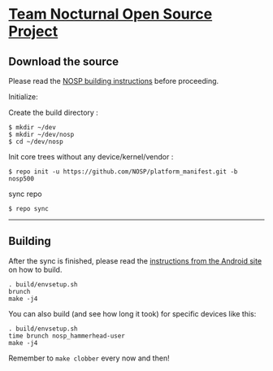 [Team Nocturnal Open Source Project](team-nocturnal.com)
====================================


Download the source
--------------

Please read the [NOSP building instructions](http://forums.team-nocturnal.com/index.php/topic/1876-) before proceeding.

Initialize:

Create the build directory :

    $ mkdir ~/dev
    $ mkdir ~/dev/nosp
    $ cd ~/dev/nosp
Init core trees without any device/kernel/vendor :

    $ repo init -u https://github.com/NOSP/platform_manifest.git -b nosp500

sync repo

    $ repo sync

***

Building
--------

After the sync is finished, please read the [instructions from the Android site](http://s.android.com/source/building.html) on how to build.

    . build/envsetup.sh
    brunch
    make -j4


You can also build (and see how long it took) for specific devices like this:

    . build/envsetup.sh
    time brunch nosp_hammerhead-user
    make -j4

Remember to `make clobber` every now and then!

